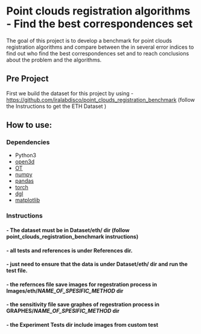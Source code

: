 # Point clouds registration algorithms - Find the best correspondences set

The goal of this project is to develop a benchmark for point clouds registration algorithms and
compare between the in several error indices to find out who find the best correspondences set and
to reach conclusions about the problem and the algorithms.


## Pre Project 

First we build the dataset for this project by using - 
https://github.com/iralabdisco/point_clouds_registration_benchmark
(follow the Instructions to get the ETH Dataset )

    
## How to use:
### Dependencies
- Python3
- [open3d](http://www.open3d.org/)
- [OT](https://pythonot.github.io/)
- [numpy](https://numpy.org/)
- [pandas](https://pandas.pydata.org/)
- [torch](https://pytorch.org/)
- [dgl](https://www.dgl.ai/)
- [matplotlib](https://matplotlib.org/)


### Instructions

#### - The dataset must be in Dataset/eth/ dir (follow point_clouds_registration_benchmark instructions)
#### - all tests and references is under References dir. 
#### - just need to ensure that the data is under Dataset/eth/ dir and run the test file.
#### - the refernces file save images for regestration process in Images/eth/_NAME_OF_SPESIFIC_METHOD_ dir
#### - the sensitivity file save graphes of regestration process in GRAPHES/_NAME_OF_SPESIFIC_METHOD_ dir
#### - the Experiment Tests dir include images from custom test